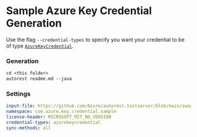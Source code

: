 # Sample Azure Key Credential Generation

Use the flag `--credential-types` to specify you want your credential to be of type [`AzureKeyCredential`][azure_key_credential].

### Generation
```ps
cd <this folder>
autorest readme.md --java
```

### Settings

``` yaml
input-file: https://github.com/Azure/autorest.testserver/blob/main/swagger/head.json
namespace: com.azure.key.credential.sample
license-header: MICROSOFT_MIT_NO_VERSION
credential-types: azurekeycredential
sync-methods: all
```

<!-- LINKS -->
[azure_key_credential]: https://docs.microsoft.com/java/api/com.azure.core.credential.azurekeycredential?view=azure-java-stable
